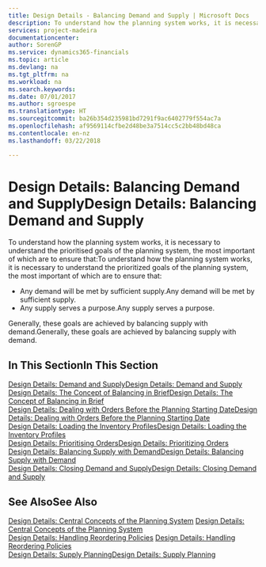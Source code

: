 ```yaml
---
title: Design Details - Balancing Demand and Supply | Microsoft Docs
description: To understand how the planning system works, it is necessary to understand the prioritised goals of the planning system, the most important of which are to ensure that any demand will be met by sufficient supply and any supply serves a purpose.
services: project-madeira
documentationcenter: 
author: SorenGP
ms.service: dynamics365-financials
ms.topic: article
ms.devlang: na
ms.tgt_pltfrm: na
ms.workload: na
ms.search.keywords: 
ms.date: 07/01/2017
ms.author: sgroespe
ms.translationtype: HT
ms.sourcegitcommit: ba26b354d235981bd7291f9ac6402779f554ac7a
ms.openlocfilehash: af9569114cfbe2d48be3a7514cc5c2bb48bd48ca
ms.contentlocale: en-nz
ms.lasthandoff: 03/22/2018

---
```

# <a name="design-details-balancing-demand-and-supply"></a><span data-ttu-id="4984d-103">Design Details: Balancing Demand and Supply</span><span class="sxs-lookup"><span data-stu-id="4984d-103">Design Details: Balancing Demand and Supply</span></span>
<span data-ttu-id="4984d-104">To understand how the planning system works, it is necessary to understand the prioritised goals of the planning system, the most important of which are to ensure that:</span><span class="sxs-lookup"><span data-stu-id="4984d-104">To understand how the planning system works, it is necessary to understand the prioritized goals of the planning system, the most important of which are to ensure that:</span></span>  

- <span data-ttu-id="4984d-105">Any demand will be met by sufficient supply.</span><span class="sxs-lookup"><span data-stu-id="4984d-105">Any demand will be met by sufficient supply.</span></span>  
- <span data-ttu-id="4984d-106">Any supply serves a purpose.</span><span class="sxs-lookup"><span data-stu-id="4984d-106">Any supply serves a purpose.</span></span>  

 <span data-ttu-id="4984d-107">Generally, these goals are achieved by balancing supply with demand.</span><span class="sxs-lookup"><span data-stu-id="4984d-107">Generally, these goals are achieved by balancing supply with demand.</span></span>  

## <a name="in-this-section"></a><span data-ttu-id="4984d-108">In This Section</span><span class="sxs-lookup"><span data-stu-id="4984d-108">In This Section</span></span>  
[<span data-ttu-id="4984d-109">Design Details: Demand and Supply</span><span class="sxs-lookup"><span data-stu-id="4984d-109">Design Details: Demand and Supply</span></span>](design-details-demand-and-supply.md)  
[<span data-ttu-id="4984d-110">Design Details: The Concept of Balancing in Brief</span><span class="sxs-lookup"><span data-stu-id="4984d-110">Design Details: The Concept of Balancing in Brief</span></span>](design-details-the-concept-of-balancing-in-brief.md)  
[<span data-ttu-id="4984d-111">Design Details: Dealing with Orders Before the Planning Starting Date</span><span class="sxs-lookup"><span data-stu-id="4984d-111">Design Details: Dealing with Orders Before the Planning Starting Date</span></span>](design-details-dealing-with-orders-before-the-planning-starting-date.md)  
[<span data-ttu-id="4984d-112">Design Details: Loading the Inventory Profiles</span><span class="sxs-lookup"><span data-stu-id="4984d-112">Design Details: Loading the Inventory Profiles</span></span>](design-details-loading-the-inventory-profiles.md)  
[<span data-ttu-id="4984d-113">Design Details: Prioritising Orders</span><span class="sxs-lookup"><span data-stu-id="4984d-113">Design Details: Prioritizing Orders</span></span>](design-details-prioritizing-orders.md)  
[<span data-ttu-id="4984d-114">Design Details: Balancing Supply with Demand</span><span class="sxs-lookup"><span data-stu-id="4984d-114">Design Details: Balancing Supply with Demand</span></span>](design-details-balancing-supply-with-demand.md)  
[<span data-ttu-id="4984d-115">Design Details: Closing Demand and Supply</span><span class="sxs-lookup"><span data-stu-id="4984d-115">Design Details: Closing Demand and Supply</span></span>](design-details-closing-demand-and-supply.md)  

## <a name="see-also"></a><span data-ttu-id="4984d-116">See Also</span><span class="sxs-lookup"><span data-stu-id="4984d-116">See Also</span></span>  
 <span data-ttu-id="4984d-117">[Design Details: Central Concepts of the Planning System](design-details-central-concepts-of-the-planning-system.md) </span><span class="sxs-lookup"><span data-stu-id="4984d-117">[Design Details: Central Concepts of the Planning System](design-details-central-concepts-of-the-planning-system.md) </span></span>  
 <span data-ttu-id="4984d-118">[Design Details: Handling Reordering Policies](design-details-handling-reordering-policies.md) </span><span class="sxs-lookup"><span data-stu-id="4984d-118">[Design Details: Handling Reordering Policies](design-details-handling-reordering-policies.md) </span></span>  
 [<span data-ttu-id="4984d-119">Design Details: Supply Planning</span><span class="sxs-lookup"><span data-stu-id="4984d-119">Design Details: Supply Planning</span></span>](design-details-supply-planning.md)

